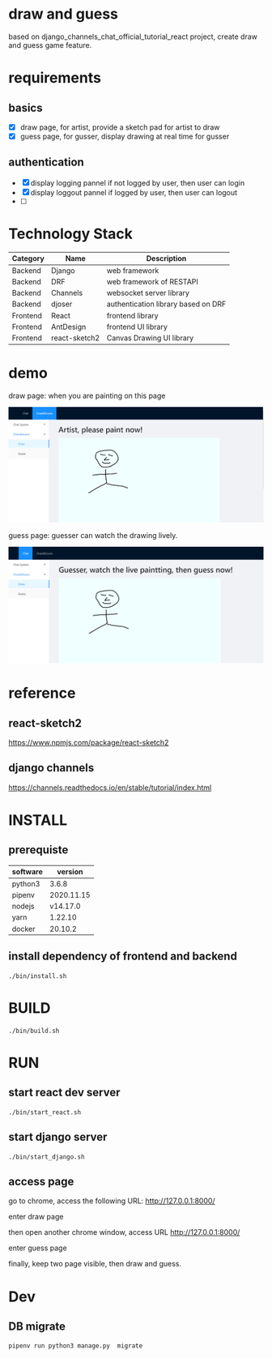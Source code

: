 # draw and guess
based on django_channels_chat_official_tutorial_react project,
create draw and guess game feature.

# requirements

## basics
- [x] draw page, for artist, provide a sketch pad for artist to draw
- [x] guess page, for gusser, display drawing at real time for gusser

## authentication
- [x] display logging pannel if not logged by user, then user can login
- [x] display loggout pannel if logged by user, then user can logout
- [ ] 


# Technology Stack

| Category | Name | Description |
| ----------- | ----------- | ----------- |
| Backend | Django | web framework |
| Backend | DRF | web framework of RESTAPI |
| Backend | Channels | websocket server library |
| Backend | djoser | authentication library based on DRF |
| Frontend | React | frontend library |
| Frontend | AntDesign | frontend UI library |
| Frontend | react-sketch2 | Canvas Drawing UI library |

# demo
draw page: when you are painting on this page

![avatar](./demo/draw.png)

guess page: guesser can watch the drawing lively.

![avatar](./demo/guess.png)

# reference
## react-sketch2
https://www.npmjs.com/package/react-sketch2

## django channels
https://channels.readthedocs.io/en/stable/tutorial/index.html


# INSTALL

## prerequiste
| software | version |
|----------|---------|
| python3  | 3.6.8  |
| pipenv   |  2020.11.15 |
| nodejs   | v14.17.0 |
| yarn     | 1.22.10 |
| docker   | 20.10.2 |


## install dependency of frontend and backend
```
./bin/install.sh
```

# BUILD

```
./bin/build.sh
```

# RUN

## start react dev server

```
./bin/start_react.sh
```


## start django server
```
./bin/start_django.sh
```

## access page
go to chrome, access the following URL:
http://127.0.0.1:8000/

enter draw page

then open another chrome window, access URL
http://127.0.0.1:8000/

enter guess page

finally, keep two page visible, then draw and guess.


# Dev

## DB migrate

```
pipenv run python3 manage.py  migrate
```



